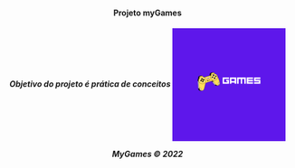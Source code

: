 <h4 align="center">Projeto myGames</h4>
<h5 align="center">Objetivo do projeto é prática de conceitos

<img src="./GAMES1.png" align="center" height="200px"/>

<p align="center">
  <span color="#9a48ff">MyGames</span> &#169; 2022
</p>
